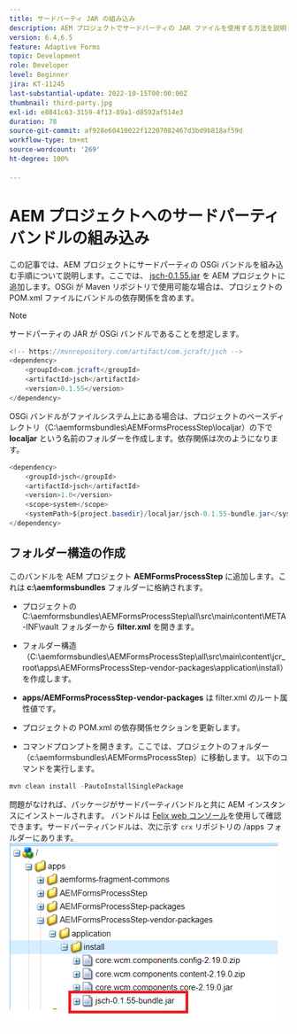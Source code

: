 ```yaml
---
title: サードパーティ JAR の組み込み
description: AEM プロジェクトでサードパーティの JAR ファイルを使用する方法を説明します。
version: 6.4,6.5
feature: Adaptive Forms
topic: Development
role: Developer
level: Beginner
jira: KT-11245
last-substantial-update: 2022-10-15T00:00:00Z
thumbnail: third-party.jpg
exl-id: e8841c63-3159-4f13-89a1-d8592af514e3
duration: 78
source-git-commit: af928e60410022f12207082467d3bd9b818af59d
workflow-type: tm+mt
source-wordcount: '269'
ht-degree: 100%

---
```


# AEM プロジェクトへのサードパーティバンドルの組み込み

この記事では、AEM プロジェクトにサードパーティの OSGi バンドルを組み込む手順について説明します。ここでは、 [jsch-0.1.55.jar](https://repo1.maven.org/maven2/com/jcraft/jsch/0.1.55/jsch-0.1.55.jar) を AEM プロジェクトに追加します。OSGi が Maven リポジトリで使用可能な場合は、プロジェクトの POM.xml ファイルにバンドルの依存関係を含めます。

>[!NOTE]
> サードパーティの JAR が OSGi バンドルであることを想定します。

```java
<!-- https://mvnrepository.com/artifact/com.jcraft/jsch -->
<dependency>
    <groupId>com.jcraft</groupId>
    <artifactId>jsch</artifactId>
    <version>0.1.55</version>
</dependency>
```

OSGi バンドルがファイルシステム上にある場合は、プロジェクトのベースディレクトリ（C:\aemformsbundles\AEMFormsProcessStep\localjar）の下で **localjar** という名前のフォルダーを作成します。依存関係は次のようになります。

```java
<dependency>
    <groupId>jsch</groupId>
    <artifactId>jsch</artifactId>
    <version>1.0</version>
    <scope>system</scope>
    <systemPath>${project.basedir}/localjar/jsch-0.1.55-bundle.jar</systemPath>
</dependency>
```

## フォルダー構造の作成

このバンドルを AEM プロジェクト **AEMFormsProcessStep** に追加します。これは **c:\aemformsbundles** フォルダーに格納されます。

* プロジェクトの C:\aemformsbundles\AEMFormsProcessStep\all\src\main\content\META-INF\vault フォルダーから **filter.xml** を開きます。

* フォルダー構造（C:\aemformsbundles\AEMFormsProcessStep\all\src\main\content\jcr_root\apps\AEMFormsProcessStep-vendor-packages\application\install）を作成します。
* **apps/AEMFormsProcessStep-vendor-packages** は filter.xml のルート属性値です。
* プロジェクトの POM.xml の依存関係セクションを更新します。
* コマンドプロンプトを開きます。ここでは、プロジェクトのフォルダー（c:\aemformsbundles\AEMFormsProcessStep）に移動します。 以下のコマンドを実行します。

```java
mvn clean install -PautoInstallSinglePackage
```

問題がなければ、パッケージがサードパーティバンドルと共に AEM インスタンスにインストールされます。 バンドルは [Felix web コンソール](http://localhost:4502/system/console/bundles)を使用して確認できます。サードパーティバンドルは、次に示す `crx` リポジトリの /apps フォルダーにあります。
![サードパーティ](assets/custom-bundle1.png)
